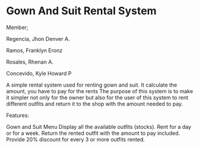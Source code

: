 # Gown And Suit Rental System

Member;

Regencia, Jhon Denver A.

Ramos, Franklyn Eronz

Rosales, Rhenan A.

Concevido, Kyle Howard P
 
A simple rental system used for renting gown and suit. It calculate the amount, you have to pay for the rents
The purpose of this system is to make it simpler not only for the owner but also for the user of this system to rent different outfits and return it to the shop with the amount needed to pay.

Features:

 Gown and Suit Menu
 Display all the available outfits (stocks).
 Rent for a day or for a week.
 Return the rented outfit with the amount to pay included.
 Provide 20% discount for every 3 or more outfits rented.

